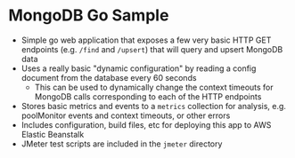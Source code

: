 # MongoDB Go Sample

- Simple go web application that exposes a few very basic HTTP GET endpoints (e.g. `/find` and `/upsert`) that will query and upsert MongoDB data
- Uses a really basic "dynamic configuration" by reading a config document from the database every 60 seconds
    - This can be used to dynamically change the context timeouts for MongoDB calls corresponding to each of the HTTP endpoints
- Stores basic metrics and events to a `metrics` collection for analysis, e.g. poolMonitor events and context timeouts, or other errors
- Includes configuration, build files, etc for deploying this app to AWS Elastic Beanstalk
- JMeter test scripts are included in the `jmeter` directory
